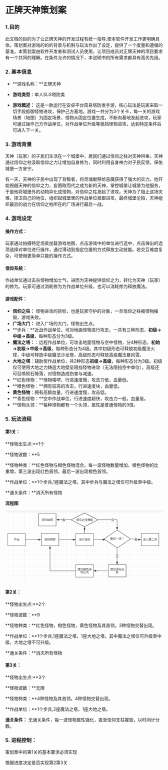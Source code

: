 # 				正牌天神策划案

### 1.目的

此文档的目的为了让正牌天神的开发过程有统一指导,使本软件开发工作更明确具体。策划案对游戏的的的背景与机制与玩法作出了设定，提供了一个度量和遵循的基准。本策划案由软件开发者和测试人员使用，让项目成员对正牌天神的项目要求有一个共同的理解。在条件允许的情况下，本说明书的所有需求都具有高优先级。

### 2. 基本信息

- **游戏名称：**正牌天神


- **游戏类型**：单人SLG塔防类
- **游戏概述：** 这是一款运行在安卓平台简易塔防类手游，核心玩法是玩家采取一切手段抵御怪物进攻，保护己方基地。游戏一共分为3个关卡，每一关的游戏场景（地图）为固定场景，怪物从固定位置生成，不断向基地发起进攻，玩家可通过操作己方作战单位，对作战单位升级等抵挡怪物进攻，达到特定条件后可进入下一关。

### 3. 游戏背景

   天神（玩家）的子民们生活在一个城堡中，居民们通过信仰之柱对天神供奉。天神通过信仰之柱汲取信仰之力让增加自身修为，同时利用自身神力对子民反馈，保佑城堡一方安宁。

有一天，天神的子民中出现了背叛者，将灵魂献祭给恶魔获得了强大的实力。他开始觊觎天神的信仰之力，妄图取而代之成为新的天神，掌控城堡让城堡为他服务，于是他将城堡外的动物异化成怪物，对信仰之柱发起了进攻。天神为了阻止这场灾难，捍卫自己的地位，组织起城堡里的作战单位抵御进攻，最终城堡沦陷，天神组织最后的战力在信仰之柱所在的广场进行最后一战。



### 4. 游戏设定

#### 操作方式：

玩家通过拍摄特定场景加载游戏地图，点击游戏中的单位进行选中，点击弹出的选项选择对单位进行操作，通过滑动到指定位置的方式释放主动技能。若交互难度复杂，可使用更简单只能的操作方式。

#### 信仰系统：

作战单位通过击杀怪物增加士气，进而为天神提供信仰之力，转化为天神（玩家）的修为。玩家可通过消耗修为为作战单位升级，也可以消耗修为释放魔法。



#### 游戏配件：

- **信仰之柱：** 怪物进攻的目标，也是玩家守护的对象，一旦信仰之柱被怪物摧毁，游戏失败。
- **广场大门：**  进入广场的大门，怪物出生点。
- **步兵：**近战作战单位，可对地面怪物进行攻击，一共有三种形态，**初级→中级→高级**，每种形态分为3级。
- **魔法之塔：**：远程作战单位，可攻击地面怪物与空中怪物，分4种形态，**初始→初级→中级→高级**，每种形态分为4级。其中初级形态可释放初级魔法火球，中级可释放中级魔法沙龙卷，高级形态可释放高级魔法暴风雪。
- **大地之塔**：辅助型作战单位，共2种形态**初级→高级**，每种形态分为3级。初级仅可使用大地之力铸造大地壁垒阻挡怪物进攻（无法阻挡空中单位），高级还可召唤陨石降落，对怪物造成伤害与减速。
- **红色怪物：**怪物喽啰，行进速度慢，攻击力低，血量低。
- **橙色怪物：**拥有较高的攻击，行进速度块，血量低。
- **黄色怪物**：拥有高额血量，行进速度慢，攻击低。
- **青色怪物：**空中作战单位，行进速度超快，攻击力一般，血量低。
- **怪物头领：**每种怪物都有一个头领，属性是普通怪物的3倍。

### 5. 玩法流程

#### 第1关：

**怪物出生点:**1个

**怪物波数：**5

**怪物种类：**红色怪物与橙色怪物混合。每一波怪物数量增加，橙色怪物的比重增，第三波出现红色首领，最后一波出现橙色首领。

**作战单位：**1个步兵,1座魔法之塔。其中步兵与魔法之塔仅可升级至中级。

**通关条件：**消灭所有怪物

**流程图**

![第一关流程](第一关流程.png)



#### 第2关：

**怪物出生点:**2个

**怪物波数：**9

**怪物种类：**红色怪物，橙色怪物，黄色怪物及其首领。3种怪物交替出现。

**作战单位：**1个步兵,1座魔法之塔，1座大地之塔。其中魔法之塔仅可升级至中级，大地之塔不可升级。

**通关条件：**消灭所有怪物





#### 第3关：

**怪物出生点:**3个

**怪物波数：**无限

**怪物种类：**4种怪物及其首领。4种怪物交替出现。

**作战单位：**1个步兵,2座魔法之塔，1座大地之塔。

**通关条件：** 无通关条件，每一波怪物属性强化，直至信仰支柱摧毁，以时间计分数。





### 5. 进程控制：

策划案中的第1关的基本要求必须实现

根据进度决定是否实现第2第3关